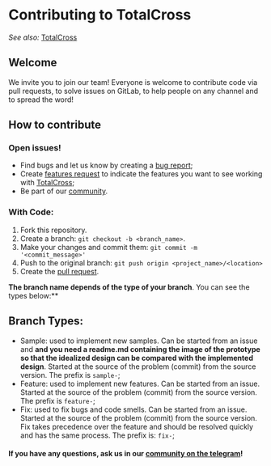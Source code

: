 # Contributing to TotalCross

*See also:* [TotalCross](https://github.com/TotalCross/totalcross)

## Welcome

We invite you to join our team! Everyone is welcome to contribute code via pull requests, to solve issues on GitLab, to help people on any channel and to spread the word!

## How to contribute
### Open issues!
* Find bugs and let us know by creating a [bug report](https://github.com/TotalCross/totalcross-embedded-samples/issues/new?assignees=VaneskaSousa&labels=bug&template=bug_report.md&title=);
* Create [features request](https://github.com/TotalCross/totalcross-embedded-samples/issues/new?assignees=VaneskaSousa&labels=enhancement&template=feature_request.md&title=) to indicate the features you want to see working with [TotalCross](https://totalcross.com/);
* Be part of our [community](https://t.me/totalcrosscommunity).

### With Code:
1. Fork this repository.
2. Create a branch: `git checkout -b <branch_name>`.
3. Make your changes and commit them: `git commit -m '<commit_message>'`
4. Push to the original branch: `git push origin <project_name>/<location>`
5. Create the [pull request](https://help.github.com/en/github/collaborating-with-issues-and-pull-requests/creating-a-pull-request).

**The branch name depends of the type of your branch**. You can see the types below:**

## Branch Types:
* Sample: used to implement new samples. Can be started from an issue and **and you need a readme.md containing the image of the prototype so that the idealized design can be compared with the implemented design**. Started at the source of the problem (commit) from the source version. The prefix is `sample-`;
* Feature: used to implement new features. Can be started from an issue. Started at the source of the problem (commit) from the source version. The prefix is `feature-`;
* Fix: used to fix bugs and code smells. Can be started from an issue. Started at the source of the problem (commit) from the source version. Fix takes precedence over the feature and should be resolved quickly and has the same process. The prefix is: `fix-`;

#### If you have any questions, ask us in our [community on the telegram](https://t.me/totalcrosscommunity)!
